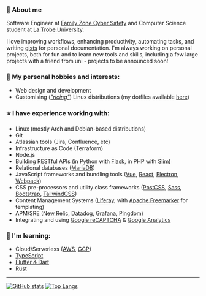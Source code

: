 ### 🙋 About me
Software Engineer at [Family Zone Cyber Safety](https://www.familyzone.com/anz/families) and Computer Science student at [La Trobe University](https://www.latrobe.edu.au/).

I love improving workflows, enhancing productivity, automating tasks, and writing [gists](https://gist.github.com/tobyscott25) for personal documentation. I'm always working on personal projects, both for fun and to learn new tools and skills, including a few large projects with a friend from uni - projects to be announced soon!

### 🔭 My personal hobbies and interests:
- Web design and development
- Customising (*["ricing"](https://www.reddit.com/r/unixporn)*) Linux distributions (my dotfiles available [here](https://github.com/tobyscott25/dotfiles))

### ⭐ I have experience working with:
- Linux (mostly Arch and Debian-based distributions)
- Git
- Atlassian tools (Jira, Confluence, etc)
- Infrastructure as Code (Terraform)
- Node.js
- Building RESTful APIs (in Python with [Flask](https://flask.palletsprojects.com/en/2.1.x/quickstart), in PHP with [Slim](https://www.slimframework.com/docs/v4))
- Relational databases ([MariaDB](https://mariadb.org))
- JavaScript frameworks and bundling tools ([Vue](https://vuejs.org), [React](https://reactjs.org), [Electron](https://www.electronjs.org), [Webpack](https://webpack.js.org))
- CSS pre-processors and utility class frameworks ([PostCSS](https://postcss.org/), [Sass](https://sass-lang.com/guide), [Bootstrap](https://getbootstrap.com/docs/5.1/getting-started/introduction), [TailwindCSS](https://tailwindcss.com/docs/installation))
- Content Management Systems ([Liferay](https://www.liferay.com), with [Apache Freemarker](https://freemarker.apache.org) for templating)
- APM/SRE ([New Relic](https://newrelic.com), [Datadog](https://www.datadoghq.com), [Grafana](https://grafana.com), [Pingdom](https://www.solarwinds.com/pingdom))
- Integrating and using [Google reCAPTCHA](https://developers.google.com/recaptcha/docs/v3) & [Google Analytics](https://marketingplatform.google.com/about/analytics)

### 🌱 I'm learning:
- Cloud/Serverless ([AWS](https://aws.amazon.com), [GCP](https://cloud.google.com))
- [TypeScript](https://www.typescriptlang.org/docs/handbook/intro.html)
- [Flutter & Dart](https://flutter.dev)
- [Rust](https://www.rust-lang.org)

---

[![GitHub stats](https://github-readme-stats.vercel.app/api?username=tobyscott25&theme=material-palenight&hide_border=true&count_private=true&include_all_commits=true&show_icons=true&include_all_commits=true&hide_rank=true)](https://github.com/anuraghazra/github-readme-stats)
[![Top Langs](https://github-readme-stats.vercel.app/api/top-langs/?username=tobyscott25&theme=material-palenight&hide_border=true&layout=compact&langs_count=8)](https://github.com/anuraghazra/github-readme-stats)
